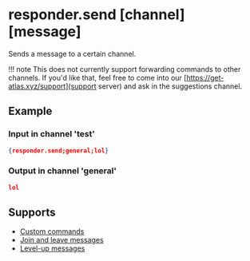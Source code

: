 # responder.send [channel] [message]

Sends a message to a certain channel.

!!! note
    This does not currently support forwarding commands to other channels. If you'd like that, feel free to come into our [https://get-atlas.xyz/support](support server) and ask in the suggestions channel.

## Example

### Input in channel 'test'

```json
{responder.send;general;lol}
```

### Output in channel 'general'

```json
lol
```

## Supports

* [Custom commands](/Modules/custom_commands/)
* [Join and leave messages](/Modules/join_leave_messages/)
* [Level-up messages](/Modules/levels/)
